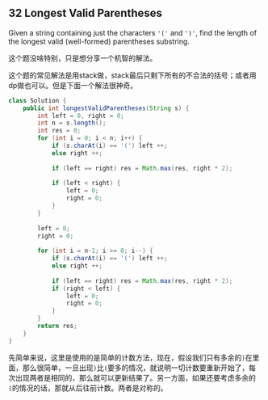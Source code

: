## 32 Longest Valid Parentheses

Given a string containing just the characters `'('` and `')'`, find the length of the longest valid (well-formed) parentheses substring. 

这个题没啥特别，只是想分享一个机智的解法。

这个题的常见解法是用stack做，stack最后只剩下所有的不合法的括号；或者用dp做也可以。但是下面一个解法很神奇。

```java
class Solution {
    public int longestValidParentheses(String s) {
        int left = 0, right = 0;
        int n = s.length();
        int res = 0;
        for (int i = 0; i < n; i++) {
            if (s.charAt(i) == '(') left ++;
            else right ++;
            
            if (left == right) res = Math.max(res, right * 2);
            
            if (left < right) {
                left = 0; 
                right = 0;
            }
        }
        
        left = 0;
        right = 0;
        
        for (int i = n-1; i >= 0; i--) {
            if (s.charAt(i) == '(') left ++;
            else right ++;
            
            if (left == right) res = Math.max(res, right * 2);
            if (right < left) {
                left = 0;
                right = 0;
            }
        }
        return res;
    }
}
```

先简单来说，这里是使用的是简单的计数方法，现在，假设我们只有多余的`)`在里面，那么很简单，一旦出现`)`比`(`要多的情况，就说明一切计数要重新开始了，每次出现两者是相同的，那么就可以更新结果了。另一方面，如果还要考虑多余的`(`的情况的话，那就从后往前计数。两者是对称的。
